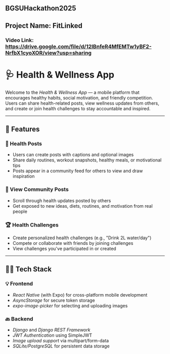 ## BGSUHackathon2025

## Project Name: FitLinked

### Video Link: https://drive.google.com/file/d/12IBnfeR4MfEMTw1yBF2-NrfbX1cyoXOR/view?usp=sharing

# 🩺 Health & Wellness App

Welcome to the *Health & Wellness App* — a mobile platform that encourages healthy habits, social motivation, and friendly competition. Users can share health-related posts, view wellness updates from others, and create or join health challenges to stay accountable and inspired.

---

## 🚀 Features

### 📝 Health Posts
- Users can create posts with captions and optional images
- Share daily routines, workout snapshots, healthy meals, or motivational tips
- Posts appear in a community feed for others to view and draw inspiration

### 👀 View Community Posts
- Scroll through health updates posted by others
- Get exposed to new ideas, diets, routines, and motivation from real people

### 🏆 Health Challenges
- Create personalized health challenges (e.g., "Drink 2L water/day")
- Compete or collaborate with friends by joining challenges
- View challenges you've participated in or created

---

## 🧑‍💻 Tech Stack

### 💡 Frontend
- *React Native* (with Expo) for cross-platform mobile development
- *AsyncStorage* for secure token storage
- *expo-image-picker* for selecting and uploading images

### 🔙 Backend
- *Django* and *Django REST Framework*
- *JWT Authentication* using SimpleJWT
- *Image upload support* via multipart/form-data
- *SQLite/PostgreSQL* for persistent data storage
